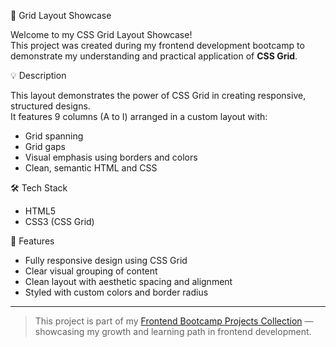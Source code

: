  🧱 Grid Layout Showcase

Welcome to my CSS Grid Layout Showcase!  
This project was created during my frontend development bootcamp to demonstrate my understanding and practical application of **CSS Grid**.

💡 Description

This layout demonstrates the power of CSS Grid in creating responsive, structured designs.  
It features 9 columns (A to I) arranged in a custom layout with:

- Grid spanning
- Grid gaps
- Visual emphasis using borders and colors
- Clean, semantic HTML and CSS

🛠️ Tech Stack

- HTML5  
- CSS3 (CSS Grid)

 🚀 Features

- Fully responsive design using CSS Grid
- Clear visual grouping of content
- Clean layout with aesthetic spacing and alignment
- Styled with custom colors and border radius





---

> This project is part of my [Frontend Bootcamp Projects Collection](https://github.com/jidris-spec) — showcasing my growth and learning path in frontend development.
